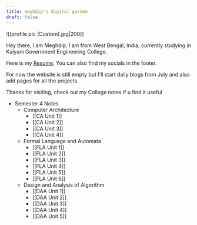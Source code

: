 ```yaml
---
title: meghdip's digital garden
draft: false
---
```

![[profile pic (Custom).jpg|200]]


Hey there, I am Meghdip. I am from West Bengal, India, currently studying in Kalyani Government Engineering College.

Here is my [Resume](https://drive.google.com/open?id=1p8XuXfwnz3xuiy6yBJ-__QmZwfpsVirm&usp=drive_fs). You can also find my socials in the footer.

For now the website is still empty but I'll start daily blogs from July and also add pages for all the projects.

Thanks for visiting, check out my College notes if u find it useful

- Semester 4 Notes
	- Computer Architecture
		- [[CA Unit 1]]
		- [[CA Unit 2]]
		- [[CA Unit 3]]
		- [[CA Unit 4]]
	- Formal Language and Automata
		- [[FLA Unit 1]]
		- [[FLA Unit 2]]
		- [[FLA Unit 3]]
		- [[FLA Unit 4]]
		- [[FLA Unit 5]]
		- [[FLA Unit 6]]
	- Design and Analysis of Algorithm
		- [[DAA Unit 1]]
		- [[DAA Unit 2]]
		- [[DAA Unit 3]]
		- [[DAA Unit 4]]
		- [[DAA Unit 5]]